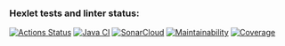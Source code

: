 ### Hexlet tests and linter status:
[![Actions Status](https://github.com/Sanyainthenorth/java-project-72/actions/workflows/hexlet-check.yml/badge.svg)](https://github.com/Sanyainthenorth/java-project-72/actions)
[![Java CI](https://github.com/Sanyainthenorth/java-project-72/actions/workflows/build.yml/badge.svg)](https://github.com/Sanyainthenorth/java-project-72/actions/workflows/build.yml)
[![SonarCloud](https://sonarcloud.io/api/project_badges/measure?project=Sanyainthenorth_java-project-72&metric=alert_status)](https://sonarcloud.io/summary/new_code?id=Sanyainthenorth_java-project-72)
[![Maintainability](https://sonarcloud.io/api/project_badges/measure?project=Sanyainthenorth_java-project-72&metric=sqale_rating)](https://sonarcloud.io/summary/new_code?id=Sanyainthenorth_java-project-72)
[![Coverage](https://sonarcloud.io/api/project_badges/measure?project=Sanyainthenorth_java-project-72&metric=coverage)](https://sonarcloud.io/summary/new_code?id=Sanyainthenorth_java-project-72)
